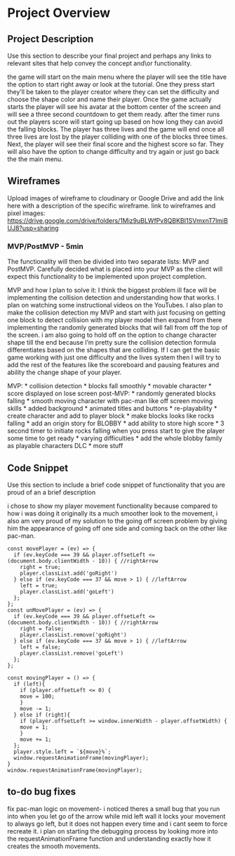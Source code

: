 # Project Overview


## Project Description

Use this section to describe your final project and perhaps any links to relevant sites that help convey the concept and\or functionality.

the game will start on the main menu where the player will see the title have the option to start right away or look at the tutorial. One they press start they’ll be taken to the player creator where they can set the difficulty and choose the shape color and name their player. Once the game actually starts the player will see his avatar at the bottom center of the screen and will see a three second countdown to get them ready. after the timer runs out the players score will start going up based on how long they can avoid the falling blocks. The player has three lives and the game will end once all three lives are lost by the player colliding with one of the blocks three times. Next, the player will see their final score and the highest score so far. They will also have the option to change difficulty and try again or just go back the the main menu.

## Wireframes

Upload images of wireframe to cloudinary or Google Drive and add the link here with a description of the specific wireframe.
link to wireframes and pixel images:
https://drive.google.com/drive/folders/1Miz9uBLWfPv8QBKBI1SVmxnT7lmiBUJ8?usp=sharing

### MVP/PostMVP - 5min

The functionality will then be divided into two separate lists: MVP and PostMVP.  Carefully decided what is placed into your MVP as the client will expect this functionality to be implemented upon project completion.  

MVP and how I plan to solve it:
	I think the biggest problem ill face will be implementing the collision detection and understanding how that works. I plan on watching some instructional videos on the YouTubes. I also plan to make the collision detection my MVP and start with just focusing on getting one block to detect collision with my player model then expand from there implementing the randomly generated blocks that will fall from off the top of the screen. i am also going to hold off on the option to change character shape till the end because I’m pretty sure the collision detection formula differentiates based on the shapes that are colliding. If I can get the basic game working with just one difficulty and the lives system then I will try to add the rest of the features like the scoreboard and pausing features and ability the change shape of your player.

MVP:
	* collision detection
	* blocks fall smoothly
	* movable character
	* score displayed on lose screen
post-MVP:
	* randomly generated blocks falling
	* smooth moving character with pac-man like off screen moving skills
	* added background
	* animated titles and buttons
	* re-playability
	* create character and add to player block
	* make blocks looks like rocks falling
	* add an origin story for BLOBBY
	* add ability to store high score
	* 3 second timer to initiate rocks falling when you press start to give the player some time to get ready
	* varying difficulties
	* add the whole blobby family as playable characters DLC
	* more stuff

## Code Snippet

Use this section to include a brief code snippet of functionality that you are proud of an a brief description

i chose to show my player movement functionality because compared to how i was doing it originally its a much smoother look to the movement, i also am very proud of my solution to the going off screen problem by giving him the appearance of going off one side and coming back on the other like pac-man.

```player movement
const movePlayer = (ev) => {
  if (ev.keyCode === 39 && player.offsetLeft <= (document.body.clientWidth - 10)) { //rightArrow
    right = true;
    player.classList.add('goRight')
  } else if (ev.keyCode === 37 && move > 1) { //leftArrow
    left = true;
    player.classList.add('goLeft')
  };
};
const unMovePlayer = (ev) => {
  if (ev.keyCode === 39 && player.offsetLeft <= (document.body.clientWidth - 10)) { //rightArrow
    right = false;
    player.classList.remove('goRight')
  } else if (ev.keyCode === 37 && move > 1) { //leftArrow
    left = false;
    player.classList.remove('goLeft')
  };
};

const movingPlayer = () => {
  if (left){
    if (player.offsetLeft <= 0) {
    move = 100;
    }
    move -= 1;
  } else if (right){
    if (player.offsetLeft >= window.innerWidth - player.offsetWidth) {
    move = 1;
    }
    move += 1;
  };
  player.style.left = `${move}%`;
  window.requestAnimationFrame(movingPlayer);
}
window.requestAnimationFrame(movingPlayer);
```
## to-do bug fixes

fix pac-man logic on movement-
 i noticed theres a small bug that you run into when you let go of the arrow while mid left wall it locks your movement to always go left, but it does not happen every time and i cant seem to force recreate it. i plan on starting the debugging process by looking more into the requestAnimationFrame function and understanding exactly how it creates the smooth movements.

